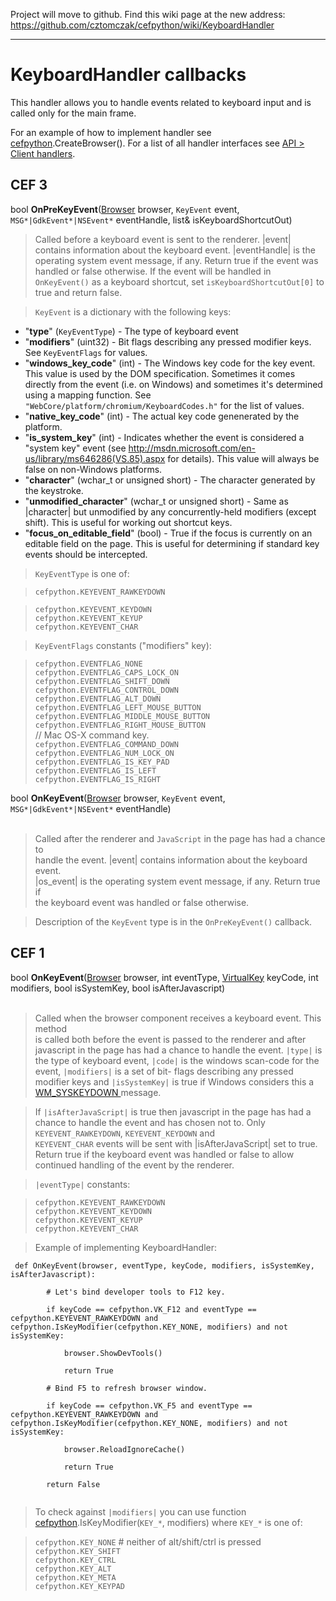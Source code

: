 Project will move to github. Find this wiki page at the new address: https://github.com/cztomczak/cefpython/wiki/KeyboardHandler


---


# KeyboardHandler callbacks #

This handler allows you to handle events related to keyboard input and is called only for the main frame.

For an example of how to implement handler see [cefpython](cefpython.md).CreateBrowser(). For a list of all handler interfaces see [API > Client handlers](API#Client_handlers.md).

## CEF 3 ##

bool **OnPreKeyEvent**([Browser](Browser.md) browser, `KeyEvent` event, `MSG*|GdkEvent*|NSEvent*` eventHandle, list& isKeyboardShortcutOut)

> Called before a keyboard event is sent to the renderer. |event| contains
> information about the keyboard event. |eventHandle| is the operating system
> event message, if any. Return true if the event was handled or false
> otherwise. If the event will be handled in `OnKeyEvent()` as a keyboard
> shortcut, set `isKeyboardShortcutOut[0]` to true and return false.

> `KeyEvent` is a dictionary with the following keys:

  * "**type**" (`KeyEventType`) - The type of keyboard event
  * "**modifiers**" (uint32) - Bit flags describing any pressed modifier keys. See `KeyEventFlags` for values.
  * "**windows\_key\_code**" (int) - The Windows key code for the key event. This value is used by the DOM specification. Sometimes it comes directly from the event (i.e. on Windows) and sometimes it's determined using a mapping function. See `"WebCore/platform/chromium/KeyboardCodes.h"` for the list of values.
  * "**native\_key\_code**" (int) - The actual key code genenerated by the platform.
  * "**is\_system\_key**" (int) - Indicates whether the event is considered a "system key" event (see http://msdn.microsoft.com/en-us/library/ms646286(VS.85).aspx for details). This value will always be false on non-Windows platforms.
  * "**character**" (wchar\_t or unsigned short) - The character generated by the keystroke.
  * "**unmodified\_character**" (wchar\_t or unsigned short) - Same as |character| but unmodified by any concurrently-held modifiers (except shift). This is useful for working out shortcut keys.
  * "**focus\_on\_editable\_field**" (bool) - True if the focus is currently on an editable field on the page. This is useful for determining if standard key events should be intercepted.

> `KeyEventType` is one of:

> `cefpython.KEYEVENT_RAWKEYDOWN`<br>
<blockquote><code>cefpython.KEYEVENT_KEYDOWN</code><br>
<code>cefpython.KEYEVENT_KEYUP</code><br>
<code>cefpython.KEYEVENT_CHAR</code><br></blockquote>

<blockquote><code>KeyEventFlags</code> constants ("modifiers" key):</blockquote>

<blockquote><code>cefpython.EVENTFLAG_NONE</code><br>
<code>cefpython.EVENTFLAG_CAPS_LOCK_ON</code><br>
<code>cefpython.EVENTFLAG_SHIFT_DOWN</code><br>
<code>cefpython.EVENTFLAG_CONTROL_DOWN</code><br>
<code>cefpython.EVENTFLAG_ALT_DOWN</code><br>
<code>cefpython.EVENTFLAG_LEFT_MOUSE_BUTTON</code><br>
<code>cefpython.EVENTFLAG_MIDDLE_MOUSE_BUTTON</code><br>
<code>cefpython.EVENTFLAG_RIGHT_MOUSE_BUTTON</code><br>
// Mac OS-X command key.<br>
<code>cefpython.EVENTFLAG_COMMAND_DOWN</code><br>
<code>cefpython.EVENTFLAG_NUM_LOCK_ON</code><br>
<code>cefpython.EVENTFLAG_IS_KEY_PAD</code><br>
<code>cefpython.EVENTFLAG_IS_LEFT</code><br>
<code>cefpython.EVENTFLAG_IS_RIGHT</code><br></blockquote>


bool <b>OnKeyEvent</b>(<a href='Browser.md'>Browser</a> browser, <code>KeyEvent</code> event, <code>MSG*|GdkEvent*|NSEvent*</code> eventHandle)<br>
<br>
<blockquote>Called after the renderer and <code>JavaScript</code> in the page has had a chance to<br>
handle the event. |event| contains information about the keyboard event.<br>
|os_event| is the operating system event message, if any. Return true if<br>
the keyboard event was handled or false otherwise.</blockquote>

<blockquote>Description of the <code>KeyEvent</code> type is in the <code>OnPreKeyEvent()</code> callback.</blockquote>

<h2>CEF 1</h2>

bool <b>OnKeyEvent</b>(<a href='Browser.md'>Browser</a> browser, int eventType, <a href='VirtualKey.md'>VirtualKey</a> keyCode, int modifiers, bool isSystemKey, bool isAfterJavascript)<br>
<br>
<blockquote>Called when the browser component receives a keyboard event. This method<br>
is called both before the event is passed to the renderer and after<br>
javascript in the page has had a chance to handle the event. <code>|type|</code> is the type of keyboard event, <code>|code|</code> is the windows scan-code for the event, <code>|modifiers|</code> is a set of bit- flags describing any pressed modifier keys and <code>|isSystemKey|</code> is true if Windows considers this a <a href='http://msdn.microsoft.com/en-us/library/ms646286(VS.85).aspx'>WM_SYSKEYDOWN </a> message.</blockquote>

<blockquote>If <code>|isAfterJavaScript|</code> is true then javascript in the page has had a chance to handle the event and has chosen not to. Only <code>KEYEVENT_RAWKEYDOWN</code>, <code>KEYEVENT_KEYDOWN</code> and<br>
<code>KEYEVENT_CHAR</code> events will be sent with |isAfterJavaScript| set to true. Return true if the keyboard event was handled or false to allow continued handling of the event by the renderer.</blockquote>

<blockquote><code>|eventType|</code> constants:</blockquote>

<blockquote><code>cefpython.KEYEVENT_RAWKEYDOWN</code><br>
<code>cefpython.KEYEVENT_KEYDOWN</code><br>
<code>cefpython.KEYEVENT_KEYUP</code><br>
<code>cefpython.KEYEVENT_CHAR</code><br></blockquote>

<blockquote>Example of implementing KeyboardHandler:</blockquote>

<pre><code>	def OnKeyEvent(browser, eventType, keyCode, modifiers, isSystemKey, isAfterJavascript):<br>
		# Let's bind developer tools to F12 key.<br>
		if keyCode == cefpython.VK_F12 and eventType == cefpython.KEYEVENT_RAWKEYDOWN and cefpython.IsKeyModifier(cefpython.KEY_NONE, modifiers) and not isSystemKey:<br>
			browser.ShowDevTools()<br>
			return True<br>
		# Bind F5 to refresh browser window.<br>
		if keyCode == cefpython.VK_F5 and eventType == cefpython.KEYEVENT_RAWKEYDOWN and cefpython.IsKeyModifier(cefpython.KEY_NONE, modifiers) and not isSystemKey:<br>
			browser.ReloadIgnoreCache()<br>
			return True<br>
		return False<br>
</code></pre>

<blockquote>To check against <code>|modifiers|</code> you can use function <a href='cefpython.md'>cefpython</a>.IsKeyModifier(<code>KEY_*</code>, modifiers) where <code>KEY_*</code> is one of:</blockquote>

<blockquote><code>cefpython.KEY_NONE</code> # neither of alt/shift/ctrl is pressed<br>
<code>cefpython.KEY_SHIFT</code><br>
<code>cefpython.KEY_CTRL</code><br>
<code>cefpython.KEY_ALT</code><br>
<code>cefpython.KEY_META</code><br>
<code>cefpython.KEY_KEYPAD</code><br>